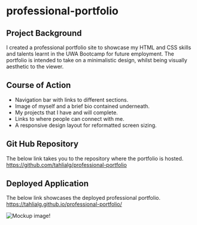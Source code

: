 # professional-portfolio

## Project Background
I created a professional portfolio site to showcase my HTML and CSS skills and talents learnt in the UWA Bootcamp for future employment. The portfolio is intended to take on a minimalistic design, whilst being visually aesthetic to the viewer.

## Course of Action
- Navigation bar with links to different sections.
- Image of myself and a brief bio contained underneath.
- My projects that I have and will complete.
- Links to where people can connect with me.
- A responsive design layout for reformatted screen sizing.

## Git Hub Repository
The below link takes you to the repository where the portfolio is hosted.
https://github.com/tahlialg/professional-portfolio

## Deployed Application
The below link showcases the deployed professional portfolio.
https://tahlialg.github.io/professional-portfolio/ 

![Mockup image!](professional-portfolio-mockup.png)
